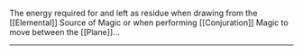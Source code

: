 The energy required for and left as residue when drawing from the [[Elemental]] Source of Magic or when performing [[Conjuration]] Magic to move between the [[Plane]]...

----


